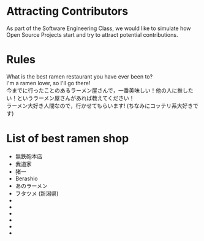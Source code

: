 # Attracting Contributors
As part of the Software Engineering Class, we would like to simulate how Open Source Projects start and try to attract potential contributions.

# Rules
What is the best ramen restaurant you have ever been to?  
I'm a ramen lover, so I'll go there!  
今までに行ったことのあるラーメン屋さんで，一番美味しい！他の人に推したい！というラーメン屋さんがあれば教えてください！  
ラーメン大好き人間なので，行かせてもらいます!
(ちなみにコッテリ系大好きです)

# List of best ramen shop
- 無鉄砲本店
- 我道家
- 猪一
- Berashio
- あのラーメン
- フタツメ (新潟県)
-
-
-
-
-
-

